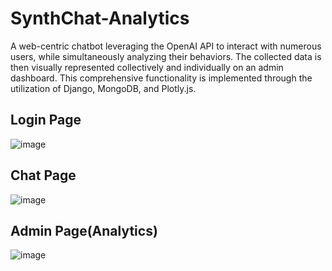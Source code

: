 # SynthChat-Analytics
A web-centric chatbot leveraging the OpenAI API to interact with numerous users, while simultaneously analyzing their behaviors. The collected data is then visually represented collectively and individually on an admin dashboard. This comprehensive functionality is implemented through the utilization of Django, MongoDB, and Plotly.js.

## Login Page
![image](https://github.com/vi-s-h-wa/SynthChat-Analytics/assets/110922604/6257f8e5-9b17-4e42-b905-318621a38107)

## Chat Page
![image](https://github.com/vi-s-h-wa/SynthChat-Analytics/assets/110922604/750e9316-e84d-4190-bbbd-ece177bd051d)

## Admin Page(Analytics)
![image](https://github.com/vi-s-h-wa/SynthChat-Analytics/assets/110922604/15cdb724-40da-4535-9ea6-4e93beaa288f)
